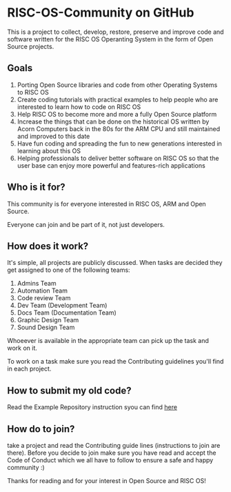 # RISC-OS-Community on GitHub
This is a project to collect, develop, restore, preserve and improve code and software written for the RISC OS Operanting System in the form of Open Source projects.

## Goals
1) Porting Open Source libraries and code from other Operating Systems to RISC OS
2) Create coding tutorials with practical examples to help people who are interested to learn how to code on RISC OS
3) Help RISC OS to become more and more a fully Open Source platform
4) Increase the things that can be done on the historical OS written by Acorn Computers back in the 80s for the ARM CPU and still maintained and improved to this date
5) Have fun coding and spreading the fun to new generations interested in learning about this OS
6) Helping professionals to deliver better software on RISC OS so that the user base can enjoy more powerful and features-rich applications

## Who is it for?
This community is for everyone interested in RISC OS, ARM and Open Source.

Everyone can join and be part of it, not just developers.

## How does it work?
It's simple, all projects are publicly discussed. When tasks are decided they get assigned to one of the following teams:

1) Admins Team
2) Automation Team
3) Code review Team
4) Dev Team (Development Team)
5) Docs Team (Documentation Team)
6) Graphic Design Team
7) Sound Design Team

Whoeever is available in the appropriate team can pick up the task and work on it.

To work on a task make sure you read the Contributing guidelines you'll find in each project.

## How to submit my old code?
Read the Example Repository instruction syou can find [here](https://github.com/RISC-OS-Community/ExampleRepository)

## How do to join?
take a project and read the Contributing guide lines (instructions to join are there). Before you decide to join make sure you have read and accept the Code of Conduct which we all have to follow to ensure a safe and happy community :)

Thanks for reading and for your interest in Open Source and RISC OS!
